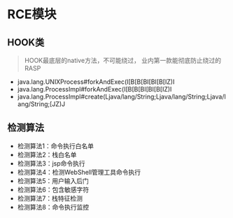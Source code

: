 # RCE模块

## HOOK类
> HOOK最底层的native方法，不可能绕过，
业内第一款能彻底防止绕过的RASP

+ java.lang.UNIXProcess#forkAndExec(I[B[B[BI[BI[B[IZ)I
+ java.lang.ProcessImpl#forkAndExec(I[B[B[BI[BI[B[IZ)I
+ java.lang.ProcessImpl#create(Ljava/lang/String;Ljava/lang/String;Ljava/lang/String;[JZ)J

## 检测算法
+ 检测算法1：命令执行白名单
+ 检测算法2：栈白名单
+ 检测算法3：jsp命令执行
+ 检测算法4：检测WebShell管理工具命令执行
+ 检测算法5：用户输入后门
+ 检测算法6：包含敏感字符
+ 检测算法7：栈特征检测
+ 检测算法8：命令执行监控

